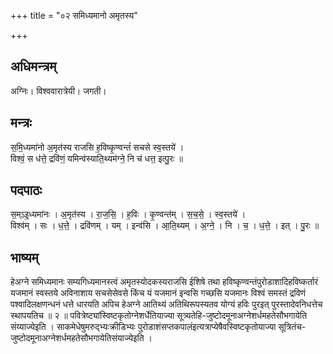 +++
title = "०२ समिध्यमानो अमृतस्य"

+++
## अधिमन्त्रम्
अग्निः। विश्ववारात्रेयी। जगती।

## मन्त्रः
स॒मि॒ध्यमा॑नो अ॒मृत॑स्य राजसि ह॒विष्कृ॒ण्वन्तं॑ सचसे स्व॒स्तये॑ ।  
विश्वं॒ स ध॑त्ते॒ द्रवि॑णं॒ यमिन्व॑स्याति॒थ्यम॑ग्ने॒ नि च॑ धत्त॒ इत्पु॒रः ॥

## पदपाठः
स॒म्ऽइ॒ध्यमा॑नः । अ॒मृत॑स्य । रा॒ज॒सि॒ । ह॒विः । कृ॒ण्वन्त॑म् । स॒च॒से॒ । स्व॒स्तये॑ ।  
विश्व॑म् । सः । ध॒त्ते॒ । द्रवि॑णम् । यम् । इन्व॑सि । आ॒ति॒थ्यम् । अ॒ग्ने॒ । नि । च॒ । ध॒त्ते॒ । इत् । पु॒रः ॥

## भाष्यम्
हेअग्ने समिध्यमानः सम्यगिध्यमानस्त्वं अमृतस्योदकस्यराजसि ईशिषे तथा हविष्कृण्वन्तंपुरोडाशादिहविष्कर्तारं यजमानं स्वस्तये अविनाशाय सचसेसेवसे किंच यं यजमानं इन्वसि गच्छसि यजमानः विश्वं समस्तं द्रविणं पश्वादिलक्षणन्धनं धत्ते धारयति अपिच हेअग्ने आतिथ्यं अतिथिरूपस्यतव योग्यं हविः पुरइत् पुरस्तादेवनिधत्तेच स्थापयतिच ॥ २ ॥ पवित्रेष्ट्यांस्विष्टकृतोग्नेशर्धेतियाज्या सूत्र्यतेहि-जुष्टोदमूनाअग्नेशर्धमहतेसौभगायेति संय्याज्येइति । साकमेधेषुमरुद्भ्यःक्रीडिभ्यः पुरोडाशंसप्तकपालंइत्यत्राप्येषैवस्विष्टकृतोयाज्या सूत्रितंच-जुष्टोदमूनाअग्नेशर्धमहतेसौभगायेतिसंयाज्येइति ।